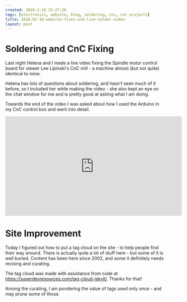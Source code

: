 ```yaml
---
created: 2018-2-10 15:27:26
tags: [electronics, website, blog, soldering, cnc, cnc projects]
title: 2018-02-10-website-fixes-and-live-solder-video
layout: post
---
```

# Soldering and CnC Fixing

Last night Helena and I made a live video fixing the Spindle motor control board for viewer Lee Lipinski's CnC mill - a machine almost (but not quite) identical to mine.

Helena has lots of questions about soldering, and hasn't seen much of it before, so I included her while making the video - she also kept an eye on the chat window for me and is pretty good at asking what I am doing.

Towards the end of the video I was asked about how I used the Arduino in my CnC control box and went into detail.

<div class="embed-responsive embed-responsive-16by9">
<iframe width="560" height="315" src="https://www.youtube.com/embed/Xo0OdpegvjI" frameborder="0" allowfullscreen="True"></iframe>
</div>

# Site Improvement

Today I figured out how to put a tag cloud on the site - to help people find their way around. There is actually quite a lot of stuff here - but some of it is well buried. Content has been here since 2002, and some it definitely needs revising and curating.

The tag cloud was made with assistance from code at https://superdevresources.com/tag-cloud-jekyll/. Thanks for that!

Among the curating, I am pondering the value of tags used only once - and may prune some of those.